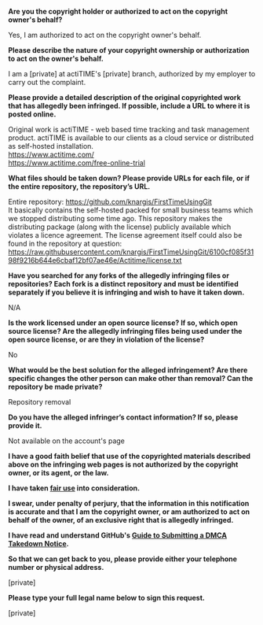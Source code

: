 **Are you the copyright holder or authorized to act on the copyright owner's behalf?**

Yes, I am authorized to act on the copyright owner's behalf.

**Please describe the nature of your copyright ownership or authorization to act on the owner's behalf.**

I am a [private] at actiTIME's [private] branch, authorized by my employer to carry out the complaint.

**Please provide a detailed description of the original copyrighted work that has allegedly been infringed. If possible, include a URL to where it is posted online.**

Original work is actiTIME - web based time tracking and task management product. actiTIME is available to our clients as a cloud service or distributed as self-hosted installation.  
https://www.actitime.com/  
https://www.actitime.com/free-online-trial  

**What files should be taken down? Please provide URLs for each file, or if the entire repository, the repository’s URL.**

Entire repository: https://github.com/knargis/FirstTimeUsingGit  
It basically contains the self-hosted packed for small business teams which we stopped distributing some time ago. This repository makes the distributing package (along with the license) publicly available which violates a licence agreement. The license agreement itself could also be found in the repository at question:  
https://raw.githubusercontent.com/knargis/FirstTimeUsingGit/6100cf085f3198f9216b644e6cbaf12bf07ae46e/Actitime/license.txt

**Have you searched for any forks of the allegedly infringing files or repositories? Each fork is a distinct repository and must be identified separately if you believe it is infringing and wish to have it taken down.**  

N/A

**Is the work licensed under an open source license? If so, which open source license? Are the allegedly infringing files being used under the open source license, or are they in violation of the license?**

No

**What would be the best solution for the alleged infringement? Are there specific changes the other person can make other than removal? Can the repository be made private?**

Repository removal

**Do you have the alleged infringer’s contact information? If so, please provide it.**

Not available on the account's page

**I have a good faith belief that use of the copyrighted materials described above on the infringing web pages is not authorized by the copyright owner, or its agent, or the law.**

**I have taken <a href="https://www.lumendatabase.org/topics/22">fair use</a> into consideration.**

**I swear, under penalty of perjury, that the information in this notification is accurate and that I am the copyright owner, or am authorized to act on behalf of the owner, of an exclusive right that is allegedly infringed.**

**I have read and understand GitHub's <a href="https://help.github.com/articles/guide-to-submitting-a-dmca-takedown-notice/">Guide to Submitting a DMCA Takedown Notice</a>.**

**So that we can get back to you, please provide either your telephone number or physical address.**

[private]

**Please type your full legal name below to sign this request.**

[private]
